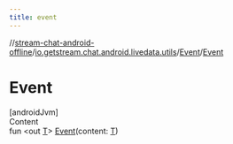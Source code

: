 ```yaml
---
title: event
---
```

//[stream-chat-android-offline](../../../index.md)/[io.getstream.chat.android.livedata.utils](../index.md)/[Event](index.md)/[Event](Event.md)



# Event  
[androidJvm]  
Content  
fun &lt;out [T](index.md)&gt; [Event](Event.md)(content: [T](index.md))  



